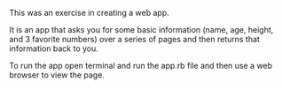 This was an exercise in creating a web app.

It is an app that asks you for some basic information (name, age, height, and 3 favorite numbers) over a series of pages and then returns that information back to you.

To run the app open terminal and run the app.rb file and then use a web browser to view the page.
